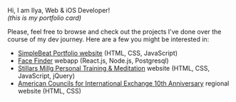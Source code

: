 Hi, I am Ilya, Web & iOS Developer!  
*(this is my portfolio card)*

Please, feel free to browse and check out the projects I've done over the course of my dev journey. Here are a few you might be interested in:

 + [SimpleBeat Portfolio website](https://simplebeat.github.io/SimpleBeat/) (HTML, CSS, JavaScript)
 + [Face Finder](https://faces-network.herokuapp.com) webapp (React.js, Node.js, Postgresql)
 + [Stillars Millg Personal Training & Meditation](http://stillars.moscow) website (HTML, CSS, JavaScript, jQuery)
 + [American Councils for International Exchange 10th Anniversary](https://simplebeat.github.io/2001-FLEX/) regional website (HTML, CSS)